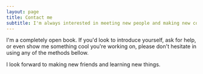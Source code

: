 ```yaml
---
layout: page
title: Contact me
subtitle: I'm always interested in meeting new people and making new connections
---
```


I'm a completely open book. If you'd look to introduce yourself, ask for help,
or even show me something cool you're working on, please don't hesitate in
using any of the methods bellow.

I look forward to making new friends and learning new things.

